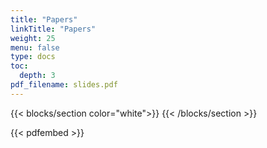 ```yaml
---
title: "Papers"
linkTitle: "Papers"
weight: 25
menu: false
type: docs
toc:
  depth: 3
pdf_filename: slides.pdf  
---
```


{{< blocks/section color="white">}}
{{< /blocks/section >}}

{{< pdfembed >}}
